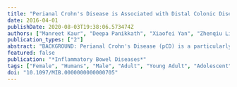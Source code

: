 ```yaml
---
title: "Perianal Crohn's Disease is Associated with Distal Colonic Disease, Stricturing Disease Behavior, IBD-Associated Serologies and Genetic Variation in the JAK-STAT Pathway"
date: 2016-04-01
publishDate: 2020-08-03T19:38:06.573474Z
authors: ["Manreet Kaur", "Deepa Panikkath", "Xiaofei Yan", "Zhenqiu Liu", "Dror Berel", "Dalin Li", "Eric A. Vasiliauskas", "Andrew Ippoliti", "Marla Dubinsky", "David Q. Shih", "Gil Y. Melmed", "Talin Haritunians", "Phillip Fleshner", "Stephan R. Targan", "Dermot P. B. McGovern"]
publication_types: ["2"]
abstract: "BACKGROUND: Perianal Crohn's Disease (pCD) is a particularly severe phenotype associated with poor quality of life with a reported prevalence of 12%-40%. Previous studies investigating the etiology of pCD have been limited in the numbers of subjects and the intensity of genotyping. The aim of this study was to identify clinical, serological, and genetic factors associated with pCD. METHODS: We performed a case-control study comparing patients with (pCD+) and without perianal (pCD) involvement in CD; defined as the presence of perianal abscesses or fistulae. Data on demographics and clinical features were obtained by chart review. Inflammatory bowel disease-related serology was determined by enzyme-linked immunosorbent assay. Genetic data were generated using Illumina genotyping platforms. RESULTS: We included 1721 patients with CD of which 524 (30.4%) were pCD+ and 1197 were pPCD. pCD was associated with distal colonic disease (Odds ratio 5.54 [3.23-9.52], P textless 0.001), stricturing disease behavior (1.44 [1.14-1.81], P = 0.002) and family history of inflammatory bowel disease (4.98 [3.30-7.46], P textless 0.001). pCD was associated with higher anti-sacharomyces cerevisae antibodies IgA (P textless 0.001) and OmpC (P = 0.008) antibody levels. pCD was associated with known inflammatory bowel disease loci, including KIF3B, CRTC3, TRAF3IP2, JAZF1, NRIP1, MST1, FUT2, and PTGER (all P textless 0.05). We also identified genetic association with genes involved in autophagy (DAPK1, P = 5.11 × 10), TNF alpha pathways (NUCB2, P = 8.68 × 10; DAPK1), IFNg pathways (DAPK1; NDFIP2, P = 8.74 × 10), and extracellular matrix and scaffolding proteins (USH1C, P = 8.68 × 10; NDFIP2; TMC07, P = 8.87 × 10). Pathway analyses implicated the JAK-Stat pathway (pc = 3.72 × 10). CONCLUSION: We have identified associations between pCD, more distal colonic inflammation, Crohn's disease-associated serologies, and genetic variation in the JAK-Stat pathway."
featured: false
publication: "*Inflammatory Bowel Diseases*"
tags: ["Female", "Humans", "Male", "Adult", "Young Adult", "Adolescent", "Case-Control Studies", "Crohn Disease", "Genotype", "Inflammatory Bowel Diseases", "Phenotype", "Genetic Variation", "Follow-Up Studies", "Prognosis", "Antibodies", "Bacterial", "Anus Diseases", "Colonic Diseases", "Constriction", "Pathologic", "Enzyme-Linked Immunosorbent Assay", "Janus Kinases", "STAT3 Transcription Factor"]
doi: "10.1097/MIB.0000000000000705"
---
```


